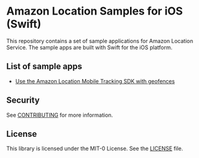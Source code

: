 # Amazon Location Samples for iOS (Swift)

This repository contains a set of sample applications for Amazon Location Service. The sample apps are built with Swift for the iOS platform.

## List of sample apps

- [Use the Amazon Location Mobile Tracking SDK with geofences](tracking-with-geofence-notifications)

## Security

See [CONTRIBUTING](CONTRIBUTING.md#security-issue-notifications) for more information.

## License

This library is licensed under the MIT-0 License. See the [LICENSE](LICENSE) file.
